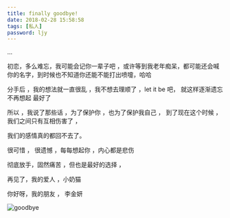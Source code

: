 ```yaml
---
title: finally goodbye!
date: 2018-02-28 15:58:58
tags: [私人]
password: ljy
---
```


...
<!-- more -->

初恋，多么难忘，我可能会记你一辈子吧 ，或许等到我老年痴呆，都可能还会喊你的名字，到时候也不知道你还能不能打出喷嚏，哈哈

分手后 ，我的想法就一直很乱 ，我不想去理顺了 ，let it be 吧， 就这样逐渐遗忘  不再想起 最好了

所以 ，我说了那些话 ，为了保护你 ，也为了保护我自己 ， 到了现在这个时候 ，我们之间只有互相伤害了 ，

我们的感情真的都回不去了。

很可惜 ， 很遗憾 ，每每想起你 ，内心都是悲伤

彻底放手，固然痛苦 ，但也是最好的选择 ，

再见了，我的爱人 ，小奶猫

你好呀，我的朋友 ， 李金妍

![goodbye](/images/goodbye.jpeg)
